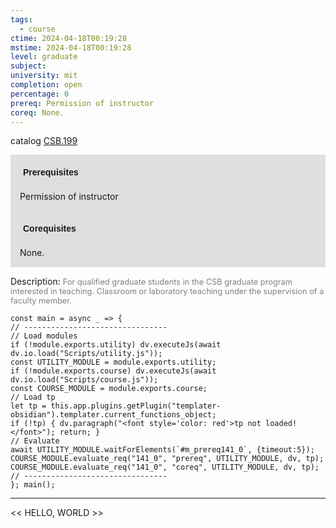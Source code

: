 ```yaml
---
tags:
  - course
ctime: 2024-04-18T00:19:28
mstime: 2024-04-18T00:19:28
level: graduate
subject: 
university: mit
completion: open
percentage: 0
prereq: Permission of instructor
coreq: None.
---
```


catalog [CSB.199](http://student.mit.edu/catalog/mCSBa.html#CSB.199)

<span style="display: block; padding: 15px; background-color: rgb(100, 100, 100, 0.2);"><font id="m_prereq141_0" style="display: block; font-family: Arial, sans-serif; font-weight: bold; padding: 5px">Prerequisites</font><br><span id="prereq141_0">Permission of instructor</span></span>
<span style="display: block; padding: 15px; background-color: rgb(100, 100, 100, 0.2);"><font id="m_coreq141_0" style="display: block; font-family: Arial, sans-serif; font-weight: bold; padding: 5px">Corequisites</font><br><span id="coreq141_0">None.</span></span>

<font style="">Description:</font>
<font style="color: grey; font-size: 0.8rem;">For qualified graduate students in the CSB graduate program interested in teaching.    Classroom or laboratory teaching under the supervision of a faculty member.</font>

```dataviewjs
const main = async _ => {
// --------------------------------
// Load modules
if (!module.exports.utility) dv.executeJs(await dv.io.load("Scripts/utility.js"));
const UTILITY_MODULE = module.exports.utility;
if (!module.exports.course) dv.executeJs(await dv.io.load("Scripts/course.js"));
const COURSE_MODULE = module.exports.course;
// Load tp
let tp = this.app.plugins.getPlugin("templater-obsidian").templater.current_functions_object;
if (!tp) { dv.paragraph("<font style='color: red'>tp not loaded!</font>"); return; }
// Evaluate
await UTILITY_MODULE.waitForElements(`#m_prereq141_0`, {timeout:5});
COURSE_MODULE.evaluate_req("141_0", "prereq", UTILITY_MODULE, dv, tp);
COURSE_MODULE.evaluate_req("141_0", "coreq", UTILITY_MODULE, dv, tp);
// --------------------------------
}; main();
```

---

<< HELLO, WORLD >>

